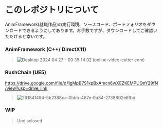 # このレポジトリについて
AnimFramework(就職作品)の実行環境、ソースコード、ポートフォリオをダウンロードできるようにしてあります。お手数ですが、ダウンロードしてご確認いただけると幸いです。 

### AnimFramework (C++/ DirectX11)
> ![Desktop 2024 04 27 - 00 35 14 02 (online-video-cutter com)](https://github.com/elvincuandra/elvin-cuandra/assets/108105408/989afd9b-97ab-48d5-be6b-ce7636aa8537)

### RushChain (UE5)
https://drive.google.com/file/d/1gMpB7S1kpBxAmcn6wXEZKEMPUQnY29fN/view?usp=drive_link
> ![291841494-5b2388ca-0bbb-487e-9a34-2738802e6fbd](https://github.com/elvincuandra/elvin-cuandra/assets/108105408/e523d9c6-b616-4bc1-aa99-95698b7cc468)

### WIP
> Undisclosed
